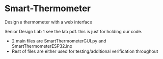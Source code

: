 # Smart-Thermometer
Design a thermometer with a web interface

Senior Design Lab 1
see the lab pdf. this is just for holding our code.

- 2 main files are SmartThermometerGUI.py and SmartThermometerESP32.ino
- Rest of files are either used for testing/additional verification throughout
